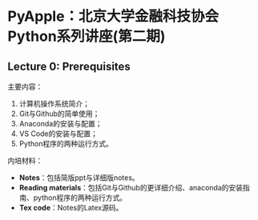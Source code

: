 # PyApple：北京大学金融科技协会Python系列讲座(第二期)

## Lecture 0: Prerequisites

主要内容：

1. 计算机操作系统简介；
2. Git与Github的简单使用；
3. Anaconda的安装与配置；
4. VS Code的安装与配置；
5. Python程序的两种运行方式。

内培材料：

- **Notes**：包括简版ppt与详细版notes。
- **Reading materials**：包括Git与Github的更详细介绍、anaconda的安装指南、python程序的两种运行方式。
- **Tex code**：Notes的Latex源码。
